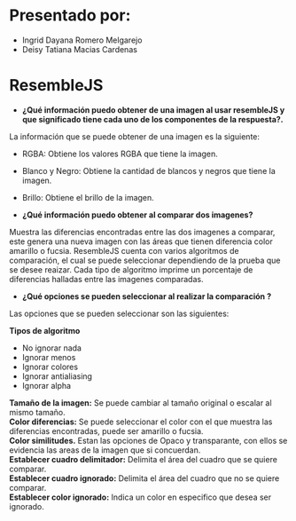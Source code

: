 # Presentado por:
  * Ingrid Dayana Romero Melgarejo
  * Deisy Tatiana Macias Cardenas
  
# ResembleJS

* **¿Qué información puedo obtener de una imagen al usar resembleJS y que significado tiene cada uno de los componentes de la respuesta?.**

La información que se puede obtener de una imagen es la siguiente:

* RGBA: Obtiene los valores RGBA que tiene la imagen.
* Blanco y Negro: Obtiene la cantidad de blancos y negros que tiene la imagen.
* Brillo: Obtiene el brillo de la imagen.

* **¿Qué información puedo obtener al comparar dos imagenes?**

Muestra las diferencias encontradas entre las dos imagenes a comparar, este genera una nueva imagen con las áreas que tienen diferencia  color amarillo o fucsia. ResembleJS cuenta con varios algoritmos de comparación, el cual se puede seleccionar dependiendo de la prueba que se desee reaizar. Cada tipo de algoritmo imprime un porcentaje de diferencias halladas entre las imagenes comparadas.

* **¿Qué opciones se pueden seleccionar al realizar la comparación ?**

Las opciones que se pueden seleccionar son las siguientes:

**Tipos de algoritmo**

* No ignorar nada
* Ignorar menos
* Ignorar colores
* Ignorar antialiasing
* Ignorar alpha

**Tamaño de la imagen:** Se puede cambiar al tamaño original o escalar al mismo tamaño. <br/>
**Color diferencias:** Se puede seleccionar el color con el que muestra las diferencias encontradas, puede ser amarillo o fucsia. <br/>
**Color similitudes.** Estan las opciones de Opaco y transparante, con ellos se evidencia las areas de la imagen que si concuerdan. <br/>
**Establecer cuadro delimitador:** Delimita el área del cuadro que se quiere comparar. <br/>
**Establecer cuadro ignorado:** Delimita el área del cuadro que no se quiere comparar.<br/>
**Establecer color ignorado:** Indica un color en especifico que desea ser ignorado.<br/>
